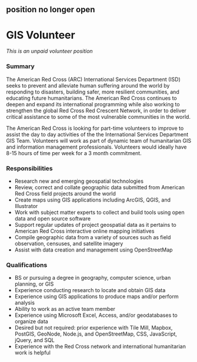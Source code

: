 ## position no longer open

GIS Volunteer
========
*This is an unpaid volunteer position*

### Summary
The American Red Cross (ARC) International Services Department (ISD) seeks to prevent and alleviate human suffering around the world by responding to disasters, building safer, more resilient communities, and educating future humanitarians. The American Red Cross continues to deepen and expand its international programming while also working to strengthen the global Red Cross Red Crescent Network, in order to deliver critical assistance to some of the most vulnerable communities in the world.

The American Red Cross is looking for part-time volunteers to improve to assist the day to day activities of the the International Services Department GIS Team.  Volunteers will work as part of dynamic team of humanitarian GIS and information management professionals.  Volunteers would ideally have 8-15 hours of time per week for a 3 month commitment.

### Responsibilities
- Research new and emerging geospatial technologies
- Review, correct and collate geographic data submitted from American Red Cross field projects around the world
- Create maps using GIS applications including ArcGIS, QGIS, and Illustrator
- Work with subject matter experts to collect and build tools using open data and open source software
- Support regular updates of project geospatial data as it pertains to American Red Cross interactive online mapping initiatives
- Compile geographic data from a variety of sources such as field observation, censuses, and satellite imagery
- Assist with data creation and management using OpenStreetMap

### Qualifications
- BS or pursuing a degree in geography, computer science, urban planning, or GIS
- Experience conducting research to locate and obtain GIS data
- Experience using GIS applications to produce maps and/or perform analysis
- Ability to work as an active team member
- Experience using Microsoft Excel, Access, and/or geodatabases to organize data
- Desired but not required:  prior experience with Tile Mill, Mapbox, PostGIS, GeoNode, Node.js, and OpenStreetMap, CSS, JavaScript, jQuery, and SQL
- Experience with the Red Cross network and international humanitarian work is helpful